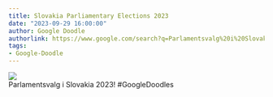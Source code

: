 ```yaml
---
title: Slovakia Parliamentary Elections 2023
date: "2023-09-29 16:00:00"
author: Google Doodle
authorlink: https://www.google.com/search?q=Parlamentsvalg%20i%20Slovakia%202023
tags:
- Google-Doodle
---
```

<img src="https://www.google.com/logos/doodles/2023/slovakia-parliamentary-elections-2023-6753651837110156-l.png" referrerpolicy="no-referrer"><br>Parlamentsvalg i Slovakia 2023! #GoogleDoodles